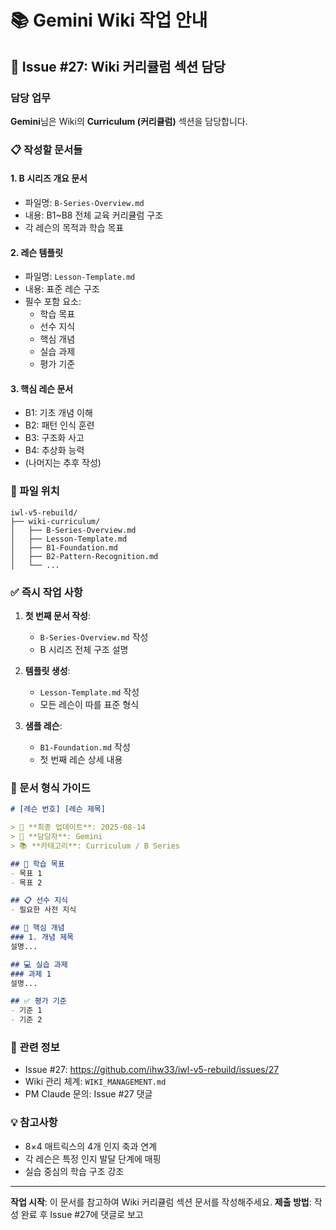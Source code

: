 # 📚 Gemini Wiki 작업 안내

## 🎯 Issue #27: Wiki 커리큘럼 섹션 담당

### 담당 업무
**Gemini**님은 Wiki의 **Curriculum (커리큘럼)** 섹션을 담당합니다.

### 📋 작성할 문서들

#### 1. B 시리즈 개요 문서
- 파일명: `B-Series-Overview.md`
- 내용: B1~B8 전체 교육 커리큘럼 구조
- 각 레슨의 목적과 학습 목표

#### 2. 레슨 템플릿
- 파일명: `Lesson-Template.md`
- 내용: 표준 레슨 구조
- 필수 포함 요소:
  - 학습 목표
  - 선수 지식
  - 핵심 개념
  - 실습 과제
  - 평가 기준

#### 3. 핵심 레슨 문서
- B1: 기초 개념 이해
- B2: 패턴 인식 훈련
- B3: 구조화 사고
- B4: 추상화 능력
- (나머지는 추후 작성)

### 📁 파일 위치
```
iwl-v5-rebuild/
├── wiki-curriculum/
│   ├── B-Series-Overview.md
│   ├── Lesson-Template.md
│   ├── B1-Foundation.md
│   ├── B2-Pattern-Recognition.md
│   └── ...
```

### ✅ 즉시 작업 사항

1. **첫 번째 문서 작성**:
   - `B-Series-Overview.md` 작성
   - B 시리즈 전체 구조 설명

2. **템플릿 생성**:
   - `Lesson-Template.md` 작성
   - 모든 레슨이 따를 표준 형식

3. **샘플 레슨**:
   - `B1-Foundation.md` 작성
   - 첫 번째 레슨 상세 내용

### 📝 문서 형식 가이드

```markdown
# [레슨 번호] [레슨 제목]

> 📌 **최종 업데이트**: 2025-08-14
> 👤 **담당자**: Gemini
> 📚 **카테고리**: Curriculum / B Series

## 🎯 학습 목표
- 목표 1
- 목표 2

## 📋 선수 지식
- 필요한 사전 지식

## 📖 핵심 개념
### 1. 개념 제목
설명...

## 💻 실습 과제
### 과제 1
설명...

## ✅ 평가 기준
- 기준 1
- 기준 2
```

### 🔗 관련 정보
- Issue #27: https://github.com/ihw33/iwl-v5-rebuild/issues/27
- Wiki 관리 체계: `WIKI_MANAGEMENT.md`
- PM Claude 문의: Issue #27 댓글

### 💡 참고사항
- 8×4 매트릭스의 4개 인지 축과 연계
- 각 레슨은 특정 인지 발달 단계에 매핑
- 실습 중심의 학습 구조 강조

---

**작업 시작**: 이 문서를 참고하여 Wiki 커리큘럼 섹션 문서를 작성해주세요.
**제출 방법**: 작성 완료 후 Issue #27에 댓글로 보고